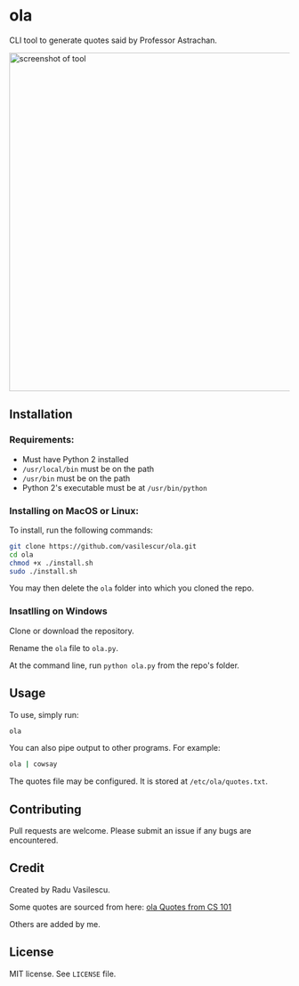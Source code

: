# ola
CLI tool to generate quotes said by Professor Astrachan.

<img width="608" alt="screenshot of tool" src="https://user-images.githubusercontent.com/10100323/49537951-4d46c080-f898-11e8-959b-9f152f2a0ffb.png">

## Installation

### Requirements:

  - Must have Python 2 installed
  - `/usr/local/bin` must be on the path
  - `/usr/bin` must be on the path
  - Python 2's executable must be at `/usr/bin/python`

### Installing on MacOS or Linux:

To install, run the following commands:

```bash
git clone https://github.com/vasilescur/ola.git
cd ola
chmod +x ./install.sh
sudo ./install.sh
```

You may then delete the `ola` folder into which you cloned the repo.

### Insatlling on Windows

Clone or download the repository.

Rename the `ola` file to `ola.py`.

At the command line, run `python ola.py` from the repo's folder.

## Usage

To use, simply run:

```bash
ola
```

You can also pipe output to other programs. For example:

```bash
ola | cowsay
```

The quotes file may be configured. It is stored at `/etc/ola/quotes.txt`.

## Contributing

Pull requests are welcome. Please submit an issue if any bugs are encountered.

## Credit

Created by Radu Vasilescu.

Some quotes are sourced from here: [ola Quotes from CS 101](https://docs.google.com/document/d/1VGBr8D0jMmKrKgaDSdvMBAx9_EIu3jrYrjnbfnDS9Qk/edit?fbclid=IwAR1kZdFZo1wgNvPp3zBrpRTO_1EOTHPTHsf1AWVFc2KBZPU1WsG8Cga_vq4)

Others are added by me.

## License

MIT license. See `LICENSE` file.
